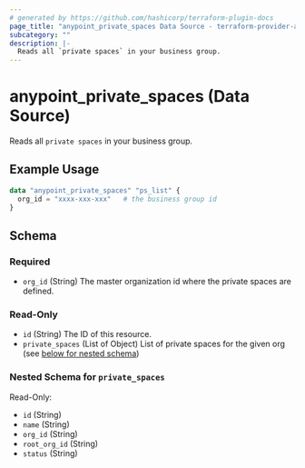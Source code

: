 ```yaml
---
# generated by https://github.com/hashicorp/terraform-plugin-docs
page_title: "anypoint_private_spaces Data Source - terraform-provider-anypoint"
subcategory: ""
description: |-
  Reads all `private spaces` in your business group.
---
```


# anypoint_private_spaces (Data Source)

Reads all `private spaces` in your business group.

## Example Usage

```terraform
data "anypoint_private_spaces" "ps_list" {
  org_id = "xxxx-xxx-xxx"   # the business group id
}
```

<!-- schema generated by tfplugindocs -->
## Schema

### Required

- `org_id` (String) The master organization id where the private spaces are defined.

### Read-Only

- `id` (String) The ID of this resource.
- `private_spaces` (List of Object) List of private spaces for the given org (see [below for nested schema](#nestedatt--private_spaces))

<a id="nestedatt--private_spaces"></a>
### Nested Schema for `private_spaces`

Read-Only:

- `id` (String)
- `name` (String)
- `org_id` (String)
- `root_org_id` (String)
- `status` (String)


